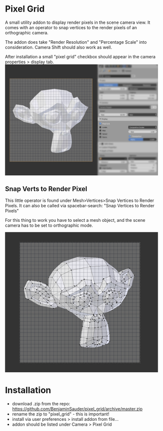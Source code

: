 # Pixel Grid
A small utility addon to display render pixels in the scene camera view.
It comes with an operator to snap vertices to the render pixels of an orthographic camera.

The addon does take "Render Resolution" and "Percentage Scale" into consideration. Camera Shift should also work as well.

After installation a small "pixel grid" checkbox should appear in the camera properties > display tab.
![pixel_grid_header](https://github.com/BenjaminSauder/pixel_grid/blob/master/doc/header.jpg)


## Snap Verts to Render Pixel

This little operator is found under Mesh>Vertices>Snap Vertices to Render Pixels. It can also be called via spacebar-search: "Snap Vertices to Render Pixels"

For this thing to work you have to select a mesh object, and the scene camera has to be set to orthographic mode.

![pixel_grid_snap_verts](https://github.com/BenjaminSauder/pixel_grid/blob/master/doc/snap_verts.gif)

# Installation

- download .zip from the repo: https://github.com/BenjaminSauder/pixel_grid/archive/master.zip
- rename the zip to "pixel_grid" - this is important!
- install via user preferences > install addon from file...
- addon should be listed under Camera > Pixel Grid

